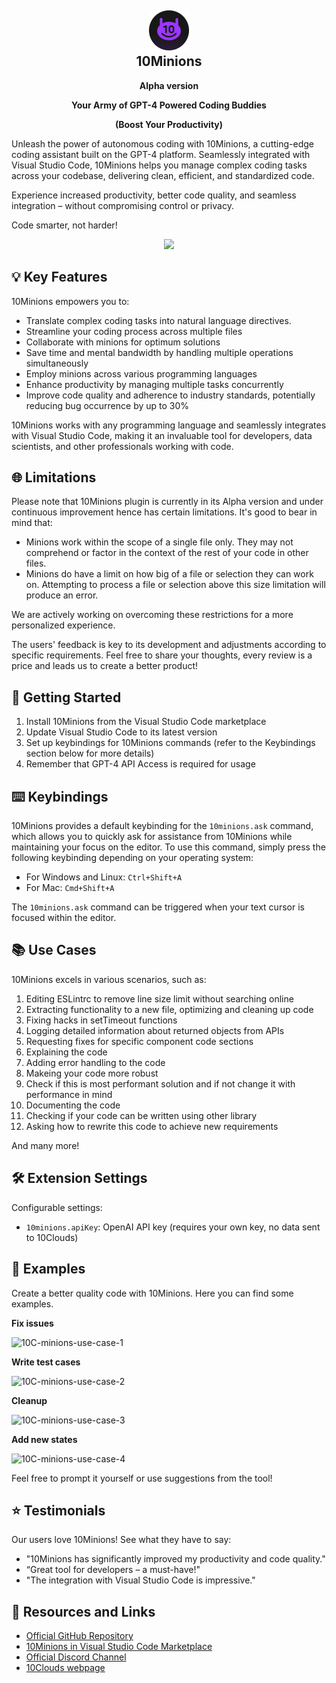 <h2 align="center"><img src="https://raw.githubusercontent.com/10clouds/10Minions/main/resources/resources/ext-icon.png" height="64"><br>10Minions</h2>
<p align="center"><strong>Alpha version</strong></p>

<p align="center"><strong>Your Army of GPT-4 Powered Coding Buddies </strong></p>
<p align="center"><strong>(Boost Your Productivity)</strong></p>

Unleash the power of autonomous coding with 10Minions, a cutting-edge coding assistant built on the GPT-4 platform. Seamlessly integrated with Visual Studio Code, 10Minions helps you manage complex coding tasks across your codebase, delivering clean, efficient, and standardized code.

Experience increased productivity, better code quality, and seamless integration – without compromising control or privacy.

Code smarter, not harder!


<p align="center"><img src="https://github.com/10clouds/10Minions/assets/135703473/bf840ad9-6c19-4fe5-a574-4696a3a720c0"></p>



## 💡 Key Features

10Minions empowers you to:

- Translate complex coding tasks into natural language directives.
- Streamline your coding process across multiple files
- Collaborate with minions for optimum solutions
- Save time and mental bandwidth by handling multiple operations simultaneously
- Employ minions across various programming languages
- Enhance productivity by managing multiple tasks concurrently
- Improve code quality and adherence to industry standards, potentially reducing bug occurrence by up to 30%

10Minions works with any programming language and seamlessly integrates with Visual Studio Code, making it an invaluable tool for developers, data scientists, and other professionals working with code.


## 🌐 Limitations

Please note that 10Minions plugin is currently in its Alpha version and under continuous improvement hence has certain limitations. It's good to bear in mind that:

- Minions work within the scope of a single file only. They may not comprehend or factor in the context of the rest of your code in other files.
- Minions do have a limit on how big of a file or selection they can work on. Attempting to process a file or selection above this size limitation will produce an error.

We are actively working on overcoming these restrictions for a more personalized experience.

The users' feedback is key to its development and adjustments according to specific requirements. Feel free to share your thoughts, every review is a price and leads us to create a better product!


## 🚀 Getting Started

1. Install 10Minions from the Visual Studio Code marketplace
2. Update Visual Studio Code to its latest version
3. Set up keybindings for 10Minions commands (refer to the Keybindings section below for more details)
4. Remember that GPT-4 API Access is required for usage


## ⌨️ Keybindings

10Minions provides a default keybinding for the `10minions.ask` command, which allows you to quickly ask for assistance from 10Minions while maintaining your focus on the editor. To use this command, simply press the following keybinding depending on your operating system:

- For Windows and Linux: `Ctrl+Shift+A`
- For Mac: `Cmd+Shift+A`

The `10minions.ask` command can be triggered when your text cursor is focused within the editor.


## 📚 Use Cases

10Minions excels in various scenarios, such as:

1. Editing ESLintrc to remove line size limit without searching online
2. Extracting functionality to a new file, optimizing and cleaning up code
3. Fixing hacks in setTimeout functions
4. Logging detailed information about returned objects from APIs
5. Requesting fixes for specific component code sections
6. Explaining the code
7. Adding error handling to the code
8. Makeing your code more robust
9. Check if this is most performant solution and if not change it with performance in mind
10. Documenting the code
11. Checking if your code can be written using other library
12. Asking how to rewrite this code to achieve new requirements

And many more!


## 🛠️ Extension Settings

Configurable settings:

- `10minions.apiKey`: OpenAI API key (requires your own key, no data sent to 10Clouds)


## 📸 Examples


Create a better quality code with 10Minions. Here you can find some examples.


**Fix issues** 

![10C-minions-use-case-1](https://github.com/10clouds/10Minions/assets/135703473/1230cbda-c159-4791-841c-cd4f88437502)


**Write test cases**

![10C-minions-use-case-2](https://github.com/10clouds/10Minions/assets/135703473/94372102-f83c-4236-9b1c-50a6d79e0932)


**Cleanup** 

![10C-minions-use-case-3](https://github.com/10clouds/10Minions/assets/135703473/b6b75a77-497a-428d-a78d-234e9fa32f43)


**Add new states**

![10C-minions-use-case-4](https://github.com/10clouds/10Minions/assets/135703473/0898ef73-c180-4478-81ed-791a2869f594)



Feel free to prompt it yourself or use suggestions from the tool!


## ⭐ Testimonials

Our users love 10Minions! See what they have to say:

- "10Minions has significantly improved my productivity and code quality."
- “Great tool for developers – a must-have!"
- "The integration with Visual Studio Code is impressive."


## 💼 Resources and Links

- [Official GitHub Repository](https://github.com/10clouds/10Minions)
- [10Minions in Visual Studio Code Marketplace](https://marketplace.visualstudio.com/items?itemName=10clouds.10Minions)
- [Official Discord Channel](https://discord.gg/CGSX4Btamx)
- [10Clouds webpage](https://10clouds.com)




